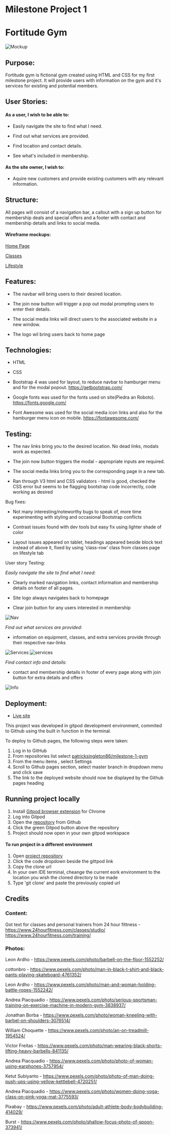 # Milestone Project 1

# Fortitude Gym

![Mockup](assets/wireframes/mockup.png)

## Purpose:

Fortitude gym is fictional gym created using HTML and CSS for my first milestone project. It will provide users with information on the gym and it's services for existing and potential members.

## User Stories:

#### As a user, I wish to be able to: 

* Easily navigate the site to find what I need.

* Find out what services are provided.

* Find location and contact details.

* See what's included in membership.

#### As the site owner, I wish to:

* Aquire new customers and provide existing customers with any relevant information.

## Structure:

All pages will consist of a navigation bar, a callout with a sign up button for membership deals and special offers and a footer with contact and membership details and links to social media.

#### Wireframe mockups:

[Home Page](assets/wireframes/home.pdf)

[Classes](assets/wireframes/classes.pdf)

[Lifestyle](assets/wireframes/lifestyle.pdf)

## Features:

* The navbar will bring users to their desired location.

* The join now button will trigger a pop out modal prompting users to enter their details.

* The social media links will direct users to the associated website in a new window. 

* The logo wil bring users back to home page

## Technologies:

* HTML

* CSS

* Bootstrap 4 was used for layout, to reduce navbar to hamburger menu and for the modal popout. https://getbootstrap.com/

* Google fonts was used for the fonts used on site(Piedra an Roboto). https://fonts.google.com/

* Font Awesome was used for the social media icon links and also for the hamburger menu icon on mobile. https://fontawesome.com/

## Testing:

* The nav links bring you to the desired location. No dead links, modals work as expected.

* The join now button triggers the modal - appropriate inputs are required.

* The social media links bring you to the corresponding page in a new tab.

* Ran through V3 html and CSS validators - html is good, checked the CSS error but seems to be flagging bootstrap code incorrectly, code working as desired

Bug fixes:

* Not many interesting/noteworthy bugs to speak of, more time experimenting with styling and occasional Bootstrap conflicts

* Contrast issues found with dev tools but easy fix using lighter shade of color

* Layout issues appeared on tablet, headings appeared beside block text instead of above it, fixed by using 'class-row' class from classes page on lifestyle tab

User story Testing:

_Easily navigate the site to find what I need:_

* Clearly marked navigation links, contact information and membership details on footer of all pages.

* Site logo always navigates back to homepage

* Clear join button for any users interested in membership

![Nav](assets/images/readme/nav.png)

_Find out what services are provided:_

* information on equipment, classes, and extra services provide through their respective nav-links

![Services](assets/images/readme/services1.png)
![services](assets/images/readme/services2.png)

_Find contact info and details:_

* contact and membership details in footer of every page along with join button for extra details and offers

![Info](assets/images/readme/info.png)

## Deployment:

* [Live site](https://patricksingleton86.github.io/milestone-1-gym/)

This project was developed in gitpod development environment, commited to Github using the built in function in the terminal.

To deploy to Github pages, the following steps were taken:

1. Log in to GitHub
2. From repositories list select [patricksingleton86/milestone-1-gym](https://github.com/patricksingleton86/milestone-1-gym)
3. From the menu items , select Settings
4. Scroll to Github pages section, select master branch in dropdown menu and click save
5. The link to the deployed website should now be displayed by the Github pages heading

## Running project locally

1. Install [Gitpod browser extension](https://chrome.google.com/webstore/detail/gitpod-dev-environments-i/dodmmooeoklaejobgleioelladacbeki?hl=en) for Chrome
2. Log into Gitpod
3. Open the [repository](https://github.com/patricksingleton86/milestone-1-gym) from Github
4. Click the green Gitpod button above the repository
5. Project should now open in your own gitpod workspace

#### To run project in a different environment

1. Open [project repository](https://github.com/patricksingleton86/milestone-1-gym)
2. Click the code dropdown beside the gittpod link
3. Copy the clone url
4. In your own IDE terminal, cheange the current eork environment to the location you wish the cloned directory to be made
5. Type 'git clone' and paste the previously copied url


## Credits

### Content:
Got text for classes and personal trainers from 24 hour fittness - https://www.24hourfitness.com/classes/studio/ https://www.24hourfitness.com/training/ 

### Photos:

Leon Ardho - https://www.pexels.com/photo/barbell-on-the-floor-1552252/

cottonbro - https://www.pexels.com/photo/man-in-black-t-shirt-and-black-pants-playing-skateboard-4761352/

Leon Ardho - https://www.pexels.com/photo/man-and-woman-holding-battle-ropes-1552242/

Andrea Piacquadio - https://www.pexels.com/photo/serious-sportsman-training-on-exercise-machine-in-modern-gym-3838937/

Jonathan Borba - https://www.pexels.com/photo/woman-kneeling-with-barbel-on-shoulders-3076514/

William Choquette - https://www.pexels.com/photo/an-on-treadmill-1954524/

Victor Freitas - https://www.pexels.com/photo/man-wearing-black-shorts-lifting-heavy-barbells-841135/

Andrea Piacquadio - https://www.pexels.com/photo/photo-of-woman-using-earphones-3757954/

Ketut Subiyanto - https://www.pexels.com/photo/photo-of-man-doing-push-ups-using-yellow-kettlebell-4720251/

Andrea Piacquadio - https://www.pexels.com/photo/women-doing-yoga-class-on-pink-yoga-mat-3775593/

Pixabay - https://www.pexels.com/photo/adult-athlete-body-bodybuilding-414029/

Burst - https://www.pexels.com/photo/shallow-focus-photo-of-spoon-373941/